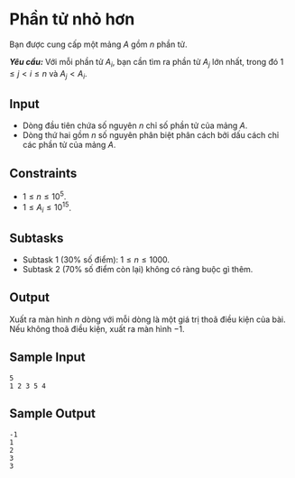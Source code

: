 # Phần tử nhỏ hơn

Bạn được cung cấp một mảng $A$ gồm $n$ phần tử.

***Yêu cầu:*** Với mỗi phần tử $A_i$, bạn cần tìm ra phần tử $A_j$ lớn nhất, trong đó $1 \le j < i \le n$ và $A_j < A_i$.

## Input

- Dòng đầu tiên chứa số nguyên $n$ chỉ số phần tử của mảng $A$.
- Dòng thứ hai gồm $n$ số nguyên phân biệt phân cách bởi dấu cách chỉ các phần tử của mảng $A$.

## Constraints

- $1 \le n \le 10^5$.
- $1 \le A_i \le 10^{15}$.

## Subtasks

- Subtask 1 ($30\%$ số điểm): $1 \le n \le 1000$.
- Subtask 2 ($70\%$ số điểm còn lại) không có ràng buộc gì thêm.

## Output

Xuất ra màn hình $n$ dòng với mỗi dòng là một giá trị thoã điều kiện của bài. Nếu không thoã điều kiện, xuất ra màn hình $-1$.

## Sample Input

```
5
1 2 3 5 4
```

## Sample Output

```
-1
1
2
3
3
```
